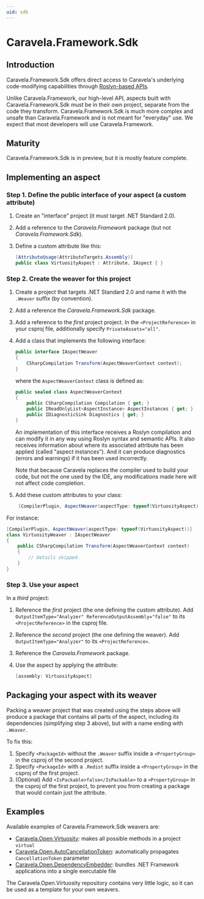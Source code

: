 ```yaml
---
uid: sdk
---
```


# Caravela.Framework.Sdk

## Introduction

Caravela.Framework.Sdk offers direct access to Caravela's underlying code-modifying capabilities through [Roslyn-based APIs](https://docs.microsoft.com/en-us/dotnet/csharp/roslyn-sdk/compiler-api-model). 

Unlike Caravela.Framework, our high-level API, aspects built with Caravela.Framework.Sdk must be in their own project, separate from
the code they transform. Caravela.Framework.Sdk is much more complex and unsafe than Caravela.Framework and is not meant for "everyday" use.
We expect that most developers will use Caravela.Framework.

## Maturity

Caravela.Framework.Sdk is in preview, but it is mostly feature complete.

## Implementing an aspect

### Step 1. Define the public interface of your aspect (a custom attribute)

1. Create an "interface" project (it must target .NET Standard 2.0).
2. Add a reference to the _Caravela.Framework_ package (but not  _Caravela.Framework.Sdk_).
3. Define a custom attribute like this:

    ```cs
    [AttributeUsage(AttributeTargets.Assembly)]
    public class VirtuosityAspect : Attribute, IAspect { }
    ```

### Step 2. Create the weaver for this project

1. Create a project that targets .NET Standard 2.0 and name it with the `.Weaver` suffix (by convention).
2. Add a reference the _Caravela.Framework.Sdk_ package.
3. Add a reference to the _first_ project project. In the `<ProjectReference>` in your csproj file, additionally specify `PrivateAssets="all"`.
3. Add a class that implements the following interface:

    ```c#
    public interface IAspectWeaver
    {
        CSharpCompilation Transform(AspectWeaverContext context);
    }
    ```

    where the `AspectWeaverContext` class is defined as:

    ```c#
    public sealed class AspectWeaverContext
    {
        public CSharpCompilation Compilation { get; }
        public IReadOnlyList<AspectInstance> AspectInstances { get; }
        public IDiagnosticSink Diagnostics { get; }
    }
    ```

    An implementation of this interface receives a Roslyn compilation and can modify it in any way using Roslyn syntax and semantic APIs. It also receives information about where its associated attribute has been applied (called "aspect instances"). And it can produce diagnostics (errors and warnings) if it has been used incorrectly.

    Note that because Caravela replaces the compiler used to build your code, but not the one used by the IDE, any modifications made here will not affect code completion.


4. Add these custom attributes to your class: 
   
   ```cs
    [CompilerPlugin, AspectWeaver(aspectType: typeof(VirtuosityAspect))]
    ```


For instance:

```cs
[CompilerPlugin, AspectWeaver(aspectType: typeof(VirtuosityAspect))]
class VirtuosityWeaver : IAspectWeaver
{
    public CSharpCompilation Transform(AspectWeaverContext context)
    {
        // Details skipped.
    }
}
```

### Step 3. Use your aspect

In a _third_ project:

1. Reference the _first_ project (the one defining the custom attribute). Add `OutputItemType="Analyzer" ReferenceOutputAssembly="false"` to its `<ProjectReference>` in the csproj file.
2. Reference the _second_ project (the one defining the weaver). Add `OutputItemType="Analyzer"` to its `<ProjectReference>`.
3. Reference the _Caravela.Framework_ package.
4. Use the aspect by applying the attribute:

    ```c#
    [assembly: VirtuosityAspect]
    ```

## Packaging your aspect with its weaver

Packing a weaver project that was created using the steps above will produce a package that contains all parts of the aspect, including its dependencies (simplifying step 3 above), but with a name ending with `.Weaver`.

To fix this:

1. Specify `<PackageId>` without the `.Weaver` suffix inside a `<PropertyGroup>` in the csproj of the second project.
2. Specify `<PackageId>` with a `.Redist` suffix inside a `<PropertyGroup>` in the csproj of the first project.
3. (Optional) Add `<IsPackable>false</IsPackable>` to a `<PropertyGroup>` in the csproj of the first project, to prevent you from creating a package that would contain just the attribute.

## Examples

Available examples of Caravela.Framework.Sdk weavers are:

* [Caravela.Open.Virtuosity](https://github.com/postsharp/Caravela.Open.Virtuosity): makes all possible methods in a project `virtual`
* [Caravela.Open.AutoCancellationToken](https://github.com/postsharp/Caravela.Open.AutoCancellationToken): automatically propagates `CancellationToken` parameter
* [Caravela.Open.DependencyEmbedder](https://github.com/postsharp/Caravela.Open.DependencyEmbedder): bundles .NET Framework applications into a single executable file

The Caravela.Open.Virtuosity repository contains very little logic, so it can be used as a template for your own weavers.
